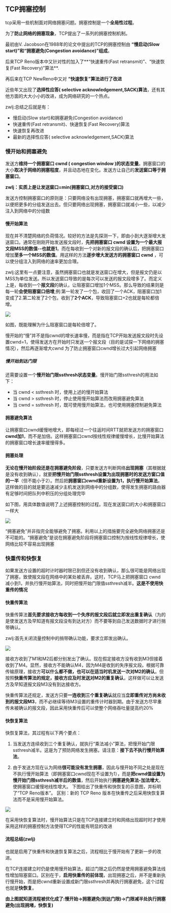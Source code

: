 ## TCP拥塞控制
tcp采用一些机制面对网络拥塞问题。拥塞控制是一个**全局性过程**。

为了**防止网络的拥塞现象**，TCP提出了一系列的拥塞控制机制。

最初由V. Jacobson在1988年的论文中提出的TCP的拥塞控制由 **“慢启动(Slow start)”和“拥塞避免(Congestion avoidance)”组成**。

后来TCP Reno版本中又针对性的加入了**“快速重传(Fast retransmit)”、“快速恢复(Fast Recovery)”算法**.

再后来在TCP NewReno中又对 **“快速恢复”算法进行了改进**

近些年又出现了**选择性应答( selective acknowledgement,SACK)算法**，还有其他方面的大大小小的改进，成为网络研究的一个热点。

zwlj:总结之后就是有：
 - 慢启动(Slow start)和拥塞避免(Congestion avoidance)
 - 快速重传(Fast retransmit)、快速恢复(Fast Recovery)算法
 - 快速恢复再改进
 - 最新的选择性应答( selective acknowledgement,SACK)算法

### 慢开始和拥塞避免
发送方**维持一个拥塞窗口 cwnd ( congestion window )的状态变量**。拥塞窗口的大小**取决于网络的拥塞程度**，并且动态地在变化。发送方让自己的**发送窗口等于拥塞窗口**。

**zwlj：实质上是让发送窗口=min(拥塞窗口,对方的接受窗口)**

发送方控制拥塞窗口的原则是：只要网络没有出现拥塞，拥塞窗口就再增大一些，以便把更多的分组发送出去。但只要网络出现拥塞，拥塞窗口就减小一些，以减少注入到网络中的分组数

#### 慢开始算法
现在并不清楚网络的负荷情况。较好的方法是先探测一下，即由小到大逐渐增大发送窗口。通常在刚刚开始发送报文段时，**先把拥塞窗口 cwnd 设置为一个最大报文段MSS的数值--也就是1**。而在每收到一个对新的报文段的确认后，把拥塞窗口增加**至多一个MSS的数值**。用这样的方法**逐步增大发送方的拥塞窗口 cwnd** ，可以使分组注入到网络的速率更加合理。

zwlj:这里有一点要注意，虽然拥塞窗口也就是发送窗口在增大，但是报文仍是以MSS为单位发送。所以发送窗口导致的是每次可以发送的报文段增多了。而定义上是，每收到一个**报文段**的确认，让阻塞窗口增加1个MSS。那么导致的结果则是每一轮**会使阻塞窗口倍增**,例:第一轮发了一个包，收回了一个ACK，阻塞窗口加1变成了2.第二轮发了2个包，收到了**2个ACK**，导致阻塞窗口+2也就是每轮都倍增。

![](image/tcp5.jpg)

如图，既能理解为什么阻塞窗口是每轮倍增了。

慢开始的“慢”并不是指cwnd的增长速率慢，而是指在TCP开始发送报文段时先设置cwnd=1，使得发送方在开始时只发送一个报文段（目的是试探一下网络的拥塞情况），然后再逐渐增大cwnd
为了防止拥塞窗口cwnd增长过大引起网络拥塞


##### 慢开始到达门限
还需要设置一个**慢开始门限ssthresh状态变量**。慢开始门限ssthresh的用法如下：
 - 当 cwnd < ssthresh 时，使用上述的慢开始算法
 - 当 cwnd > ssthresh 时，停止使用慢开始算法而改用拥塞避免算法
 - 当 cwnd = ssthresh 时，既可使用慢开始算法，也可使用拥塞控制避免算法

#### 拥塞避免算法
让拥塞窗口cwnd缓慢地增大，即每经过一个往返时间RTT就把发送方的拥塞窗口**cwnd加1**，而不是加倍。这样拥塞窗口cwnd按线性规律缓慢增长，比慢开始算法的拥塞窗口增长速率缓慢得多。

#### 拥塞处理
**无论在慢开始阶段还是在拥塞避免阶段**，只要发送方判断网络**出现拥塞**（其根据就是没有收到确认），就要**把慢开始门限ssthresh设置为出现拥塞时的发送方窗口值的一半**（但不能小于2）。然后把**拥塞窗口cwnd重新设置为1，执行慢开始算法**。这样做的目的就是要迅速减少主机发送到网络中的分组数，使得发生拥塞的路由器有足够时间把队列中积压的分组处理完毕

如下图，用具体数值说明了上述拥塞控制的过程。现在发送窗口的大小和拥塞窗口一样大

![](image/tcp6.jpg)

“拥塞避免”并非指完全能够避免了拥塞。利用以上的措施要完全避免网络拥塞还是不可能的。“拥塞避免”是说在拥塞避免阶段将拥塞窗口控制为按线性规律增长，使网络比较不容易出现拥塞

### 快重传和快恢复
如果发送方设置的超时计时器时限已到但还没有收到确认，那么很可能是网络出现了拥塞，致使报文段在网络中的某处被丢弃。这时，TCP马上把拥塞窗口 cwnd 减小到1，并执行慢开始算法，同时把慢开始门限值ssthresh减半。**这是不使用快重传的情况**

#### 快重传算法
快重传算法**首先要求接收方每收到一个失序的报文段后就立即发出重复确认**（为的是使发送方及早知道有报文段没有到达对方）而不要等到自己发送数据时才进行捎带确认。

zwlj:首先关闭流量控制中的捎带确认功能，要求立即发出确认。

![](image/tcp7.jpg)


接收方收到了M1和M2后都分别发出了确认。现在假定接收方没有收到M3但接着收到了M4。显然，接收方不能确认M4，因为M4是收到的失序报文段。根据可靠传输原理，接收方**可以什么都不做，也可以在适当时机发送一次对M2的确认**。但按照**快重传算法的规定，接收方应及时发送对M2的重复确认**，这样做可以让发送方及早知道报文段M3没有到达接收方。

快重传算法还规定，发送方只要**一连收到三个重复确认**就应当**立即重传对方尚未收到的报文段M3**，而不必继续等待M3设置的重传计时器到期。由于发送方尽早重传未被确认的报文段，因此采用快重传后可以使整个网络吞吐量提高约20%

#### 快恢复算法
快恢复算法，其过程有以下两个要点：

1. 当发送方连续收到三个重复确认，就执行“乘法减小”算法，把慢开始门限ssthresh减半。这是为了预防网络发生拥塞。请注意：**接下去不执行慢开始算法**。

2. 由于发送方现在认为网络**很可能没有发生拥塞**，因此与慢开始不同之处是现在不执行慢开始算法（即拥塞窗口cwnd现在不设置为1），而是**把cwnd值设置为慢开始门限ssthresh减半后的数值**，然后开始执行**拥塞避免算法-加法增大**，使拥塞窗口缓慢地线性增大。 下图给出了快重传和快恢复的示意图，并标明了“TCP Reno版本”。 区别：新的 TCP Reno 版本在快重传之后采用快恢复算法而不是采用慢开始算法。

![](image/tcp8.jpg)

在采用快恢复算法时，慢开始算法只是在TCP连接建立时和网络出现超时时才使用
采用这样的拥塞控制方法使得TCP的性能有明显的改进

#### 流程总结(zwlj)
也就是启用了快重传和快速恢复算法之后，流程相比于慢开始有了更新一步的改进。

在TCP连接建立时仍是使用慢开始算法，超过门限之后仍然是使用拥塞避免算法线性增加阻塞窗口。区别在于，**启用快重传的前体现**，出现拥塞之后，并不是重新执行慢开始，而是把cwnd重新设置成新门限ssthresh并再执行拥塞避免，这个过程也就是**快恢复**。

**由上图就知道流程被优化成了:慢开始->拥塞避免(到达门限)->门限减半处执行拥塞避免(出现拥堵，快恢复)**
